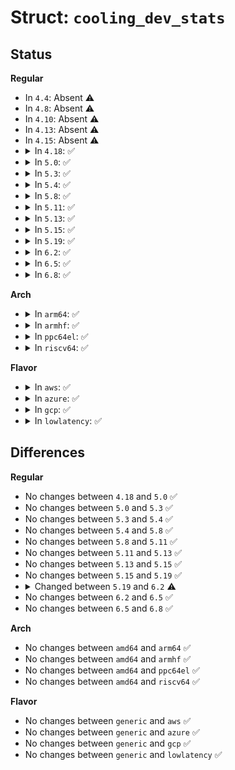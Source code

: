 # Struct: <code>cooling_dev_stats</code>

## Status
<b>Regular</b>
<ul>
<li>
In <code>4.4</code>: Absent ⚠️
</li>
<li>
In <code>4.8</code>: Absent ⚠️
</li>
<li>
In <code>4.10</code>: Absent ⚠️
</li>
<li>
In <code>4.13</code>: Absent ⚠️
</li>
<li>
In <code>4.15</code>: Absent ⚠️
</li>
<li>
<details>
<summary>In <code>4.18</code>: ✅</summary>

```c
struct cooling_dev_stats {
    spinlock_t lock;
    unsigned int total_trans;
    long unsigned int state;
    long unsigned int max_states;
    ktime_t last_time;
    ktime_t *time_in_state;
    unsigned int *trans_table;
};
```
</details>
</li>
<li>
<details>
<summary>In <code>5.0</code>: ✅</summary>

```c
struct cooling_dev_stats {
    spinlock_t lock;
    unsigned int total_trans;
    long unsigned int state;
    long unsigned int max_states;
    ktime_t last_time;
    ktime_t *time_in_state;
    unsigned int *trans_table;
};
```
</details>
</li>
<li>
<details>
<summary>In <code>5.3</code>: ✅</summary>

```c
struct cooling_dev_stats {
    spinlock_t lock;
    unsigned int total_trans;
    long unsigned int state;
    long unsigned int max_states;
    ktime_t last_time;
    ktime_t *time_in_state;
    unsigned int *trans_table;
};
```
</details>
</li>
<li>
<details>
<summary>In <code>5.4</code>: ✅</summary>

```c
struct cooling_dev_stats {
    spinlock_t lock;
    unsigned int total_trans;
    long unsigned int state;
    long unsigned int max_states;
    ktime_t last_time;
    ktime_t *time_in_state;
    unsigned int *trans_table;
};
```
</details>
</li>
<li>
<details>
<summary>In <code>5.8</code>: ✅</summary>

```c
struct cooling_dev_stats {
    spinlock_t lock;
    unsigned int total_trans;
    long unsigned int state;
    long unsigned int max_states;
    ktime_t last_time;
    ktime_t *time_in_state;
    unsigned int *trans_table;
};
```
</details>
</li>
<li>
<details>
<summary>In <code>5.11</code>: ✅</summary>

```c
struct cooling_dev_stats {
    spinlock_t lock;
    unsigned int total_trans;
    long unsigned int state;
    long unsigned int max_states;
    ktime_t last_time;
    ktime_t *time_in_state;
    unsigned int *trans_table;
};
```
</details>
</li>
<li>
<details>
<summary>In <code>5.13</code>: ✅</summary>

```c
struct cooling_dev_stats {
    spinlock_t lock;
    unsigned int total_trans;
    long unsigned int state;
    long unsigned int max_states;
    ktime_t last_time;
    ktime_t *time_in_state;
    unsigned int *trans_table;
};
```
</details>
</li>
<li>
<details>
<summary>In <code>5.15</code>: ✅</summary>

```c
struct cooling_dev_stats {
    spinlock_t lock;
    unsigned int total_trans;
    long unsigned int state;
    long unsigned int max_states;
    ktime_t last_time;
    ktime_t *time_in_state;
    unsigned int *trans_table;
};
```
</details>
</li>
<li>
<details>
<summary>In <code>5.19</code>: ✅</summary>

```c
struct cooling_dev_stats {
    spinlock_t lock;
    unsigned int total_trans;
    long unsigned int state;
    long unsigned int max_states;
    ktime_t last_time;
    ktime_t *time_in_state;
    unsigned int *trans_table;
};
```
</details>
</li>
<li>
<details>
<summary>In <code>6.2</code>: ✅</summary>

```c
struct cooling_dev_stats {
    spinlock_t lock;
    unsigned int total_trans;
    long unsigned int state;
    ktime_t last_time;
    ktime_t *time_in_state;
    unsigned int *trans_table;
};
```
</details>
</li>
<li>
<details>
<summary>In <code>6.5</code>: ✅</summary>

```c
struct cooling_dev_stats {
    spinlock_t lock;
    unsigned int total_trans;
    long unsigned int state;
    ktime_t last_time;
    ktime_t *time_in_state;
    unsigned int *trans_table;
};
```
</details>
</li>
<li>
<details>
<summary>In <code>6.8</code>: ✅</summary>

```c
struct cooling_dev_stats {
    spinlock_t lock;
    unsigned int total_trans;
    long unsigned int state;
    ktime_t last_time;
    ktime_t *time_in_state;
    unsigned int *trans_table;
};
```
</details>
</li>
</ul>
<b>Arch</b>
<ul>
<li>
<details>
<summary>In <code>arm64</code>: ✅</summary>

```c
struct cooling_dev_stats {
    spinlock_t lock;
    unsigned int total_trans;
    long unsigned int state;
    long unsigned int max_states;
    ktime_t last_time;
    ktime_t *time_in_state;
    unsigned int *trans_table;
};
```
</details>
</li>
<li>
<details>
<summary>In <code>armhf</code>: ✅</summary>

```c
struct cooling_dev_stats {
    spinlock_t lock;
    unsigned int total_trans;
    long unsigned int state;
    long unsigned int max_states;
    ktime_t last_time;
    ktime_t *time_in_state;
    unsigned int *trans_table;
};
```
</details>
</li>
<li>
<details>
<summary>In <code>ppc64el</code>: ✅</summary>

```c
struct cooling_dev_stats {
    spinlock_t lock;
    unsigned int total_trans;
    long unsigned int state;
    long unsigned int max_states;
    ktime_t last_time;
    ktime_t *time_in_state;
    unsigned int *trans_table;
};
```
</details>
</li>
<li>
<details>
<summary>In <code>riscv64</code>: ✅</summary>

```c
struct cooling_dev_stats {
    spinlock_t lock;
    unsigned int total_trans;
    long unsigned int state;
    long unsigned int max_states;
    ktime_t last_time;
    ktime_t *time_in_state;
    unsigned int *trans_table;
};
```
</details>
</li>
</ul>
<b>Flavor</b>
<ul>
<li>
<details>
<summary>In <code>aws</code>: ✅</summary>

```c
struct cooling_dev_stats {
    spinlock_t lock;
    unsigned int total_trans;
    long unsigned int state;
    long unsigned int max_states;
    ktime_t last_time;
    ktime_t *time_in_state;
    unsigned int *trans_table;
};
```
</details>
</li>
<li>
<details>
<summary>In <code>azure</code>: ✅</summary>

```c
struct cooling_dev_stats {
    spinlock_t lock;
    unsigned int total_trans;
    long unsigned int state;
    long unsigned int max_states;
    ktime_t last_time;
    ktime_t *time_in_state;
    unsigned int *trans_table;
};
```
</details>
</li>
<li>
<details>
<summary>In <code>gcp</code>: ✅</summary>

```c
struct cooling_dev_stats {
    spinlock_t lock;
    unsigned int total_trans;
    long unsigned int state;
    long unsigned int max_states;
    ktime_t last_time;
    ktime_t *time_in_state;
    unsigned int *trans_table;
};
```
</details>
</li>
<li>
<details>
<summary>In <code>lowlatency</code>: ✅</summary>

```c
struct cooling_dev_stats {
    spinlock_t lock;
    unsigned int total_trans;
    long unsigned int state;
    long unsigned int max_states;
    ktime_t last_time;
    ktime_t *time_in_state;
    unsigned int *trans_table;
};
```
</details>
</li>
</ul>

## Differences
<b>Regular</b>
<ul>
<li>
No changes between <code>4.18</code> and <code>5.0</code> ✅
</li>
<li>
No changes between <code>5.0</code> and <code>5.3</code> ✅
</li>
<li>
No changes between <code>5.3</code> and <code>5.4</code> ✅
</li>
<li>
No changes between <code>5.4</code> and <code>5.8</code> ✅
</li>
<li>
No changes between <code>5.8</code> and <code>5.11</code> ✅
</li>
<li>
No changes between <code>5.11</code> and <code>5.13</code> ✅
</li>
<li>
No changes between <code>5.13</code> and <code>5.15</code> ✅
</li>
<li>
No changes between <code>5.15</code> and <code>5.19</code> ✅
</li>
<li>
<details>
<summary>Changed between <code>5.19</code> and <code>6.2</code> ⚠️</summary>
<ul>
<li>
<b>Field removed. </b>
<code>long unsigned int max_states</code>
</li>
</ul>
</details>
</li>
<li>
No changes between <code>6.2</code> and <code>6.5</code> ✅
</li>
<li>
No changes between <code>6.5</code> and <code>6.8</code> ✅
</li>
</ul>
<b>Arch</b>
<ul>
<li>
No changes between <code>amd64</code> and <code>arm64</code> ✅
</li>
<li>
No changes between <code>amd64</code> and <code>armhf</code> ✅
</li>
<li>
No changes between <code>amd64</code> and <code>ppc64el</code> ✅
</li>
<li>
No changes between <code>amd64</code> and <code>riscv64</code> ✅
</li>
</ul>
<b>Flavor</b>
<ul>
<li>
No changes between <code>generic</code> and <code>aws</code> ✅
</li>
<li>
No changes between <code>generic</code> and <code>azure</code> ✅
</li>
<li>
No changes between <code>generic</code> and <code>gcp</code> ✅
</li>
<li>
No changes between <code>generic</code> and <code>lowlatency</code> ✅
</li>
</ul>
